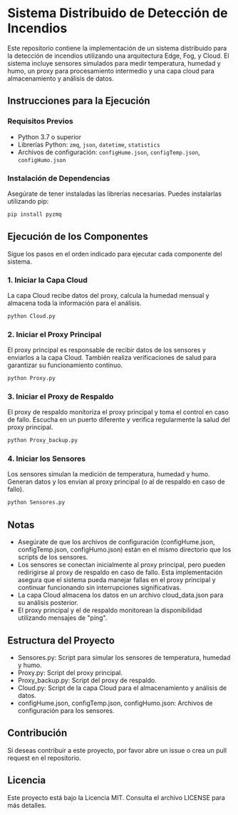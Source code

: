 # Sistema Distribuido de Detección de Incendios

Este repositorio contiene la implementación de un sistema distribuido para la detección de incendios utilizando una arquitectura Edge, Fog, y Cloud. El sistema incluye sensores simulados para medir temperatura, humedad y humo, un proxy para procesamiento intermedio y una capa cloud para almacenamiento y análisis de datos.

## Instrucciones para la Ejecución

### Requisitos Previos

- Python 3.7 o superior
- Librerías Python: `zmq`, `json`, `datetime`, `statistics`
- Archivos de configuración: `configHume.json`, `configTemp.json`, `configHumo.json`

### Instalación de Dependencias

Asegúrate de tener instaladas las librerías necesarias. Puedes instalarlas utilizando pip:

```bash
pip install pyzmq
```

## Ejecución de los Componentes

Sigue los pasos en el orden indicado para ejecutar cada componente del sistema.

### 1. Iniciar la Capa Cloud
La capa Cloud recibe datos del proxy, calcula la humedad mensual y almacena toda la información para el análisis.

```bash
python Cloud.py
```

### 2. Iniciar el Proxy Principal

El proxy principal es responsable de recibir datos de los sensores y enviarlos a la capa Cloud. También realiza verificaciones de salud para garantizar su funcionamiento continuo.

```bash
python Proxy.py
```

### 3. Iniciar el Proxy de Respaldo
El proxy de respaldo monitoriza el proxy principal y toma el control en caso de fallo. Escucha en un puerto diferente y verifica regularmente la salud del proxy principal.

```bash
python Proxy_backup.py
```

### 4. Iniciar los Sensores
Los sensores simulan la medición de temperatura, humedad y humo. Generan datos y los envían al proxy principal (o al de respaldo en caso de fallo).

```bash
python Sensores.py
```


## Notas
- Asegúrate de que los archivos de configuración (configHume.json, configTemp.json, configHumo.json) están en el mismo directorio que los scripts de los sensores.
- Los sensores se conectan inicialmente al proxy principal, pero pueden redirigirse al proxy de respaldo en caso de fallo. Esta implementación asegura que el sistema pueda manejar fallas en el proxy principal y continuar funcionando sin interrupciones significativas.
- La capa Cloud almacena los datos en un archivo cloud_data.json para su análisis posterior.
- El proxy principal y el de respaldo monitorean la disponibilidad utilizando mensajes de "ping".

## Estructura del Proyecto
- Sensores.py: Script para simular los sensores de temperatura, humedad y humo.
- Proxy.py: Script del proxy principal.
- Proxy_backup.py: Script del proxy de respaldo.
- Cloud.py: Script de la capa Cloud para el almacenamiento y análisis de datos.
- configHume.json, configTemp.json, configHumo.json: Archivos de configuración para los sensores.

## Contribución
Si deseas contribuir a este proyecto, por favor abre un issue o crea un pull request en el repositorio.

## Licencia
Este proyecto está bajo la Licencia MIT. Consulta el archivo LICENSE para más detalles.
